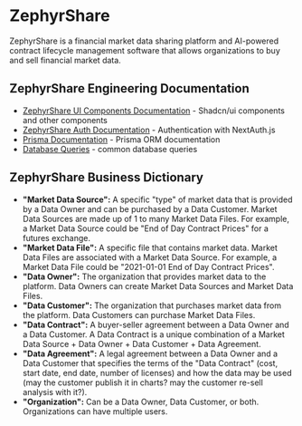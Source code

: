 

# ZephyrShare


ZephyrShare is a financial market data sharing platform and AI-powered contract lifecycle management software that allows organizations to buy and sell financial market data.


## ZephyrShare Engineering Documentation
- [ZephyrShare UI Components Documentation](./components/COMPONENTS.md) - Shadcn/ui components and other components
- [ZephyrShare Auth Documentation](./lib/AUTH.md) - Authentication with NextAuth.js
- [Prisma Documentation](./prisma/PRISMA.md) - Prisma ORM documentation
- [Database Queries](./docs/QUERIES.md) - common database queries


## ZephyrShare Business Dictionary

- **"Market Data Source":** A specific "type" of market data that is provided by a Data Owner and can be purchased by a Data Customer. Market Data Sources are made up of 1 to many Market Data Files. For example, a Market Data Source could be "End of Day Contract Prices" for a futures exchange.
- **"Market Data File":** A specific file that contains market data. Market Data Files are associated with a Market Data Source. For example, a Market Data File could be "2021-01-01 End of Day Contract Prices".
- **"Data Owner":** The organization that provides market data to the platform. Data Owners can create Market Data Sources and Market Data Files.
- **"Data Customer":** The organization that purchases market data from the platform. Data Customers can purchase Market Data Files.
- **"Data Contract":** A buyer-seller agreement between a Data Owner and a Data Customer. A Data Contract is a unique combination of a Market Data Source +  Data Owner + Data Customer + Data Agreement.
- **"Data Agreement":** A legal agreement between a Data Owner and a Data Customer that specifies the terms of the "Data Contract" (cost, start date, end date, number of licenses) and how the data may be used (may the customer publish it in charts? may the customer re-sell analysis with it?).
- **"Organization":** Can be a Data Owner, Data Customer, or both. Organizations can have multiple users.